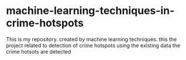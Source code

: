# machine-learning-techniques-in-crime-hotspots
This is my repository. created by machine learning techniques.
this the project related to detection of crime hotspots
using the existing data the crime hotsots are detected
